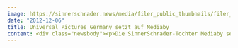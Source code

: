 ```yaml
---
image: https://sinnerschrader.news/media/filer_public_thumbnails/filer_public/6d/83/6d83ed5f-3138-44de-a898-6cb921ea624c/universial_pictures.jpg__480x288_q85_crop_subsampling-2_upscale.jpg
date: "2012-12-06"
title: Universal Pictures Germany setzt auf Mediaby
content: <div class="newsbody"><p>Die SinnerSchrader-Tochter Mediaby setzt deutschlandweit Online-Media-Kampagnen für Universal Pictures Germany um. Für Home Entertainment Veröffentlichungen vom Klassiker bis zum neuesten Blockbuster auf Blu-ray realisiert Mediaby die strategische Planung, die Kampagnen-Konzeption und -Durchführung auf Basis von Zielgruppen- und Marktanalysen. Universal Pictures Germany entschied sich für Mediaby aufgrund der Zielgruppen- und Titel-fokussierten Herangehensweise&#58; Dazu werden in der Analysephase alle Titel von Mitarbeitern gesichtet und zusätzliche Social-Media-Analysen zur Identifizierung weiterer kommunikativer Touchpoints durchgeführt.</p><p>Gestartet ist Mediaby mit intelligentem und effizientem Display-Advertising für die Filme “Battleship” und “Der weiße Hai”. Insgesamt sind rund fünf Releases pro Monat digital zu begleiten. Ziele der Branded-Response-orientierten Kampagnensteuerung sind Awareness im relevanten Umfeld zu schaffen und gleichzeitig Käufe zu aktivieren. Innerhalb der Kampagnenplanung nimmt Bewegtbild eine zentrale Rolle ein. In der Feinplanung legt Mediaby besonderen Wert auf affine Umfeldauswahl, innovative Sonderformate und Inszenierungen, um so Titel und Genre bestmöglich gerecht zu werden. Für die Kampagnenauslieferung nutzt Mediaby das Adserversystem von NSEVEN, das über eine hoch-performante Streamingkomponente verfügt, die den Anforderungen der Branded-Engagement Kampagnen entspricht.</p><p>Beispiel&#58;<br/><a href="http&#58;//demos.vibrantmedia.com/demos/verticals/DE/sales/AdBarDemo/index.html?page=battleship" target="_blank">VIBRANT ADBAR Demo mit integriertem Bewegtbild</a></p><p><strong>Über Mediaby</strong><br/>Mediaby ist ein auf Online und Performance Media Dienstleistungen spezialisiertes Tochterunternehmen der SinnerSchrader-Gruppe mit dem Schwerpunkt profilbasierter Online Werbung. Die netzwerkunabhängige Online Mediaagentur bietet individuelle Targeting Lösungen für ein intelligentes und effizientes Display-Advertising auf dem Erfolgsniveau bestehender Performance-Kanäle. Basierend auf marktführender Adserving-Technologie werden Zielgruppen verhaltensorientiert profiliert und individuell wiederbeworben. Die Vernetzung von Onsite- und Offsite-Kommunikation stellt ein zentrales Element bei Planung, Tracking und Optimierung im reichweitenstarken Performance-Netzwerk dar. Das Mediaby-Portfolio umfasst u.a. Media Consulting, Cross-Channel Steuerung von Online Marketing Kampagnen sowie Onsite-/Offsite Profiling- und Targetinglösungen.</p><p>Kontakt&#58;<br/>Sebastian Kehr<br/>Unternehmenskommunikation<br/>+49 40 248 28-751<br/>presse@mediaby.de<br/>www.mediaby.de</p></div>
---
```

